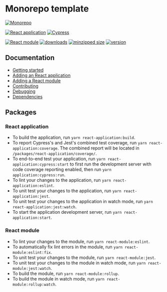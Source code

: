 # Monorepo template

[![Monorepo](https://github.com/monorepo-template/monorepo-template/actions/workflows/index.yml/badge.svg?branch=main&event=push)](https://github.com/monorepo-template/monorepo-template/actions/workflows/index.yml)

[![React application](https://github.com/monorepo-template/monorepo-template/actions/workflows/react-application.yml/badge.svg?branch=main&event=push)](https://github.com/monorepo-template/monorepo-template/actions/workflows/react-application.yml)
[![Cypress](https://img.shields.io/endpoint?url=https://dashboard.cypress.io/badge/simple/4akrvv/main&label=Cypress&style=flat)](https://dashboard.cypress.io/projects/4akrvv/runs)

[![React module](https://github.com/monorepo-template/monorepo-template/actions/workflows/react-module.yml/badge.svg?branch=main&event=push)](https://github.com/monorepo-template/monorepo-template/actions/workflows/react-module.yml)
[![downloads](https://img.shields.io/npm/dt/@monorepo-template/react-module.svg)](https://www.npmjs.com/package/@monorepo-template/react-module)
[![minzipped size](https://img.shields.io/bundlephobia/minzip/@monorepo-template/react-module.svg?label=minzipped%20size)](https://www.npmjs.com/package/@monorepo-template/react-module)
[![version](https://img.shields.io/npm/v/@monorepo-template/react-module.svg?label=version)](https://www.npmjs.com/package/@monorepo-template/react-module)

## Documentation

- [Getting started](https://github.com/monorepo-template/monorepo-template/blob/main/docs/GETTING_STARTED.md)
- [Adding an React application](https://github.com/monorepo-template/monorepo-template/blob/main/docs/REACT_APPLICATION.md)
- [Adding a React module](https://github.com/monorepo-template/monorepo-template/blob/main/docs/REACT_MODULE.md)
- [Contributing](https://github.com/monorepo-template/monorepo-template/blob/main/docs/CONTRIBUTING.md)
- [Debugging](https://github.com/monorepo-template/monorepo-template/blob/main/docs/DEBUGGING.md)
- [Dependencies](https://github.com/monorepo-template/dependencies#monorepo-template-dependencies)

## Packages

### React application

- To build the application, run `yarn react-application:build`.
- To report Cypress's and Jest's combined test coverage, run
  `yarn react-application:coverage`. The combined report will be located in
  `/packages/react-application/coverage/`.
- To end-to-end test your application, run
  `yarn react-application:cypress:start` to first run the development server
  with code coverage reporting enabled, then run `yarn application:cypress:run`.
- To lint your changes to the application, run `yarn react-application:eslint`.
- To unit test your changes to the application, run
  `yarn react-application:jest`.
- To unit test your changes to the application in watch mode, run
  `yarn react-application:jest:watch`.
- To start the application development server, run
  `yarn react-application:start`.

### React module

- To lint your changes to the module, run `yarn react-module:eslint`.
- To automatically fix lint errors in the module, run
  `yarn react-module:eslint:fix`.
- To unit test your changes to the module, run `yarn react-module:jest`.
- To unit test your changes to the module in watch mode, run
  `yarn react-module:jest:watch`.
- To build the module, run `yarn react-module:rollup`.
- To build the module in watch mode, run `yarn react-module:rollup:watch`.
